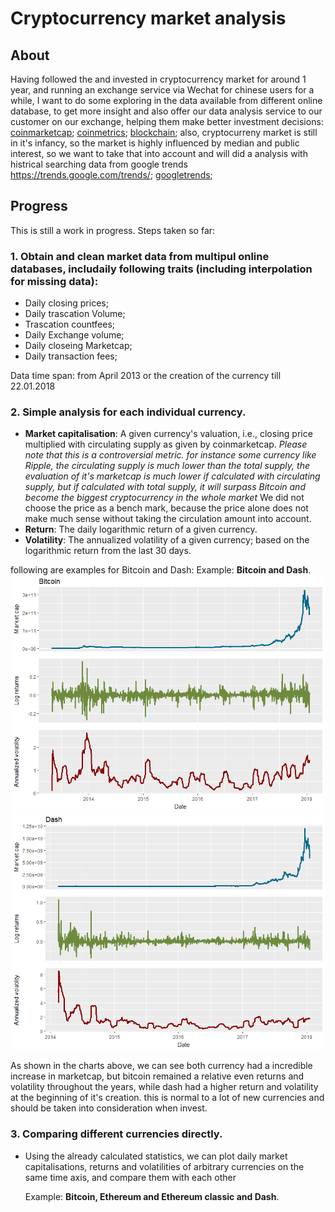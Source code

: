 # Cryptocurrency market analysis
## About

Having followed the and invested in cryptocurrency market for around 1 year, and running an exchange service via Wechat for chinese users for a while, I want to do some exploring in the data available from different online database, to get more insight and also offer our data analysis service to our customer on our exchange, helping them make better investment decisions:
[coinmarketcap](https://coinmarketcap.com);
[coinmetrics](https://coinmetrics.io/);
[blockchain](https://blockchain.info/charts);
also, cryptocurreny market is still in it's infancy, so the market is highly influenced by median and public interest, so we want to take that into account and will did a analysis with histrical searching data from google trends
https://trends.google.com/trends/;
[googletrends](https://trends.google.com/trends/);

## Progress
This is still a work in progress. Steps taken so far:
### 1. Obtain and clean market data from multipul online databases, includaily following traits (including interpolation for missing data):

  - Daily closing prices;
  - Daily trascation Volume;
  - Trascation countfees;
  - Daily Exchange volume;
  - Daily closeing Marketcap;
  - Daily transaction fees;



Data time span: from April 2013 or the creation of the currency till 22.01.2018

### 2. Simple analysis for each individual currency.
  - **Market capitalisation**: A given currency's valuation, i.e., closing price multiplied with circulating supply as given by coinmarketcap. *Please note that this is a controversial metric. for instance some currency like Ripple, the circulating supply is much lower than the total supply, the evaluation of it's marketcap is much lower if calculated with circulating supply, but if calculated with total supply, it will surpass Bitcoin and become the biggest cryptocurrency in the whole market* We did not choose the price as a bench mark, because the price alone does not make much sense without taking the circulation amount into account.
  - **Return**: The daily logarithmic return of a given currency.
  - **Volatility**: The annualized volatility of a given currency; based on the logarithmic return from the last 30 days.

following are examples for Bitcoin and Dash:
  Example: **Bitcoin and Dash**.
![Bitcoin statistics](https://github.com/jorjiang/Cryptocurrency-Market-analysis/blob/master/simple%20market%20analysis_Bitcoin.png?style=centerme)
![Dash statistics](https://github.com/jorjiang/Cryptocurrency-Market-analysis/blob/master/simple%20market%20analysis_Dash.png?style=centerme)

As shown in the charts above, we can see both currency had a incredible increase in marketcap, but bitcoin remained a relative even returns and volatility throughout the years, while dash had a higher return and volatility at the beginning of it's creation. this is normal to a lot of new currencies and should be taken into consideration when invest.

### 3. Comparing different currencies directly.

  - Using the already calculated statistics, we can plot daily market capitalisations, returns and volatilities of arbitrary currencies on the same time axis, and compare them with each other

  	Example: **Bitcoin, Ethereum and Ethereum classic and Dash**.
